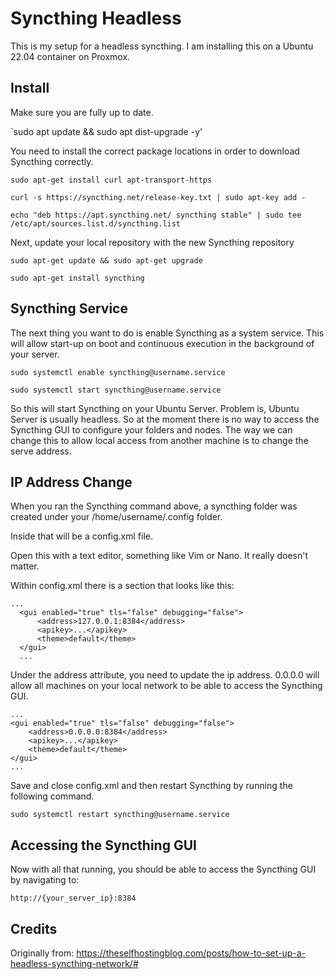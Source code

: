 # Syncthing Headless


This is my setup for a headless syncthing.  I am installing this on a Ubuntu 22.04 container on Proxmox.

## Install

Make sure you are fully up to date.

`sudo apt update && sudo apt dist-upgrade -y'

You need to install the correct package locations in order to download Syncthing correctly.

`sudo apt-get install curl apt-transport-https`

`curl -s https://syncthing.net/release-key.txt | sudo apt-key add -`

`echo "deb https://apt.syncthing.net/ syncthing stable" | sudo tee /etc/apt/sources.list.d/syncthing.list`

Next, update your local repository with the new Syncthing repository

`sudo apt-get update && sudo apt-get upgrade`

`sudo apt-get install syncthing`

## Syncthing Service

The next thing you want to do is enable Syncthing as a system service. This will allow start-up on boot and continuous execution in the background of your server.

`sudo systemctl enable syncthing@username.service`

`sudo systemctl start syncthing@username.service`

So this will start Syncthing on your Ubuntu Server.  Problem is, Ubuntu Server is usually headless.  So at the moment there is no way to access the Syncthing GUI to configure your folders and nodes.  The way we can change this to allow local access from another machine is to change the serve address.

## IP Address Change

When you ran the Syncthing command above, a syncthing folder was created under your /home/username/.config folder.

Inside that will be a config.xml file.

Open this with a text editor, something like Vim or Nano. It really doesn't matter.

Within config.xml there is a section that looks like this:
```
...
  <gui enabled="true" tls="false" debugging="false">
      <address>127.0.0.1:8384</address>
      <apikey>...</apikey>
      <theme>default</theme>
  </gui>
  ...
```
Under the address attribute, you need to update the ip address.
0.0.0.0 will allow all machines on your local network to be able to access the Syncthing GUI.
```
...
<gui enabled="true" tls="false" debugging="false">
    <address>0.0.0.0:8384</address>
    <apikey>...</apikey>
    <theme>default</theme>
</gui>
...
```
Save and close config.xml and then restart Syncthing by running the following command.

`sudo systemctl restart syncthing@username.service`

## Accessing the Syncthing GUI

Now with all that running, you should be able to access the Syncthing GUI by navigating to:

`http://{your_server_ip}:8384`

## Credits

Originally from: https://theselfhostingblog.com/posts/how-to-set-up-a-headless-syncthing-network/#
